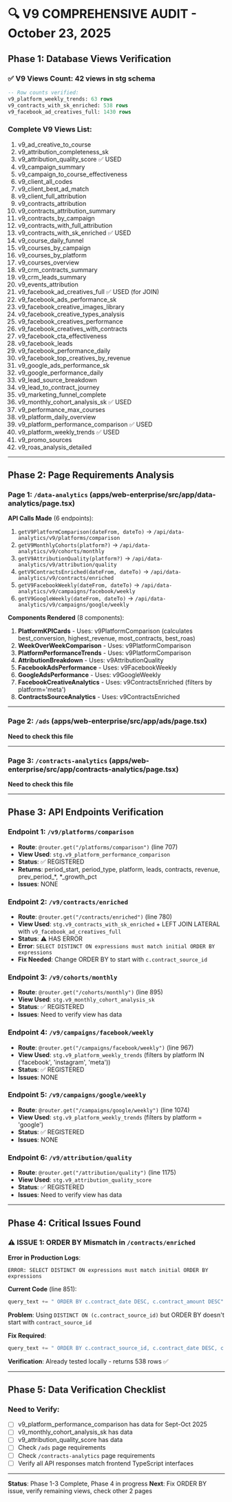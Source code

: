 # 🔍 V9 COMPREHENSIVE AUDIT - October 23, 2025

## Phase 1: Database Views Verification

### ✅ V9 Views Count: **42 views** in stg schema

```sql
-- Row counts verified:
v9_platform_weekly_trends: 63 rows
v9_contracts_with_sk_enriched: 538 rows
v9_facebook_ad_creatives_full: 1430 rows
```

### Complete V9 Views List:
1. v9_ad_creative_to_course
2. v9_attribution_completeness_sk
3. v9_attribution_quality_score ✅ USED
4. v9_campaign_summary
5. v9_campaign_to_course_effectiveness
6. v9_client_all_codes
7. v9_client_best_ad_match
8. v9_client_full_attribution
9. v9_contracts_attribution
10. v9_contracts_attribution_summary
11. v9_contracts_by_campaign
12. v9_contracts_with_full_attribution
13. v9_contracts_with_sk_enriched ✅ USED
14. v9_course_daily_funnel
15. v9_courses_by_campaign
16. v9_courses_by_platform
17. v9_courses_overview
18. v9_crm_contracts_summary
19. v9_crm_leads_summary
20. v9_events_attribution
21. v9_facebook_ad_creatives_full ✅ USED (for JOIN)
22. v9_facebook_ads_performance_sk
23. v9_facebook_creative_images_library
24. v9_facebook_creative_types_analysis
25. v9_facebook_creatives_performance
26. v9_facebook_creatives_with_contracts
27. v9_facebook_cta_effectiveness
28. v9_facebook_leads
29. v9_facebook_performance_daily
30. v9_facebook_top_creatives_by_revenue
31. v9_google_ads_performance_sk
32. v9_google_performance_daily
33. v9_lead_source_breakdown
34. v9_lead_to_contract_journey
35. v9_marketing_funnel_complete
36. v9_monthly_cohort_analysis_sk ✅ USED
37. v9_performance_max_courses
38. v9_platform_daily_overview
39. v9_platform_performance_comparison ✅ USED
40. v9_platform_weekly_trends ✅ USED
41. v9_promo_sources
42. v9_roas_analysis_detailed

---

## Phase 2: Page Requirements Analysis

### Page 1: `/data-analytics` (apps/web-enterprise/src/app/data-analytics/page.tsx)

**API Calls Made** (6 endpoints):
1. `getV9PlatformComparison(dateFrom, dateTo)` → `/api/data-analytics/v9/platforms/comparison`
2. `getV9MonthlyCohorts(platform?)` → `/api/data-analytics/v9/cohorts/monthly`
3. `getV9AttributionQuality(platform?)` → `/api/data-analytics/v9/attribution/quality`
4. `getV9ContractsEnriched(dateFrom, dateTo)` → `/api/data-analytics/v9/contracts/enriched`
5. `getV9FacebookWeekly(dateFrom, dateTo)` → `/api/data-analytics/v9/campaigns/facebook/weekly`
6. `getV9GoogleWeekly(dateFrom, dateTo)` → `/api/data-analytics/v9/campaigns/google/weekly`

**Components Rendered** (8 components):
1. **PlatformKPICards** - Uses: v9PlatformComparison (calculates best_conversion, highest_revenue, most_contracts, best_roas)
2. **WeekOverWeekComparison** - Uses: v9PlatformComparison
3. **PlatformPerformanceTrends** - Uses: v9PlatformComparison
4. **AttributionBreakdown** - Uses: v9AttributionQuality
5. **FacebookAdsPerformance** - Uses: v9FacebookWeekly
6. **GoogleAdsPerformance** - Uses: v9GoogleWeekly
7. **FacebookCreativeAnalytics** - Uses: v9ContractsEnriched (filters by platform='meta')
8. **ContractsSourceAnalytics** - Uses: v9ContractsEnriched

---

### Page 2: `/ads` (apps/web-enterprise/src/app/ads/page.tsx)

**Need to check this file**

---

### Page 3: `/contracts-analytics` (apps/web-enterprise/src/app/contracts-analytics/page.tsx)

**Need to check this file**

---

## Phase 3: API Endpoints Verification

### Endpoint 1: `/v9/platforms/comparison`
- **Route**: `@router.get("/platforms/comparison")` (line 707)
- **View Used**: `stg.v9_platform_performance_comparison`
- **Status**: ✅ REGISTERED
- **Returns**: period_start, period_type, platform, leads, contracts, revenue, prev_period_*, *_growth_pct
- **Issues**: NONE

### Endpoint 2: `/v9/contracts/enriched`
- **Route**: `@router.get("/contracts/enriched")` (line 780)
- **View Used**: `stg.v9_contracts_with_sk_enriched` + LEFT JOIN LATERAL with `v9_facebook_ad_creatives_full`
- **Status**: ⚠️ HAS ERROR
- **Error**: `SELECT DISTINCT ON expressions must match initial ORDER BY expressions`
- **Fix Needed**: Change ORDER BY to start with `c.contract_source_id`

### Endpoint 3: `/v9/cohorts/monthly`
- **Route**: `@router.get("/cohorts/monthly")` (line 895)
- **View Used**: `stg.v9_monthly_cohort_analysis_sk`
- **Status**: ✅ REGISTERED
- **Issues**: Need to verify view has data

### Endpoint 4: `/v9/campaigns/facebook/weekly`
- **Route**: `@router.get("/campaigns/facebook/weekly")` (line 967)
- **View Used**: `stg.v9_platform_weekly_trends` (filters by platform IN ('facebook', 'instagram', 'meta'))
- **Status**: ✅ REGISTERED
- **Issues**: NONE

### Endpoint 5: `/v9/campaigns/google/weekly`
- **Route**: `@router.get("/campaigns/google/weekly")` (line 1074)
- **View Used**: `stg.v9_platform_weekly_trends` (filters by platform = 'google')
- **Status**: ✅ REGISTERED
- **Issues**: NONE

### Endpoint 6: `/v9/attribution/quality`
- **Route**: `@router.get("/attribution/quality")` (line 1175)
- **View Used**: `stg.v9_attribution_quality_score`
- **Status**: ✅ REGISTERED
- **Issues**: Need to verify view has data

---

## Phase 4: Critical Issues Found

### ⚠️ ISSUE 1: ORDER BY Mismatch in `/contracts/enriched`

**Error in Production Logs**:
```
ERROR: SELECT DISTINCT ON expressions must match initial ORDER BY expressions
```

**Current Code** (line 851):
```python
query_text += " ORDER BY c.contract_date DESC, c.contract_amount DESC"
```

**Problem**: Using `DISTINCT ON (c.contract_source_id)` but ORDER BY doesn't start with `contract_source_id`

**Fix Required**:
```python
query_text += " ORDER BY c.contract_source_id, c.contract_date DESC, c.contract_amount DESC"
```

**Verification**: Already tested locally - returns 538 rows ✅

---

## Phase 5: Data Verification Checklist

### Need to Verify:

- [ ] v9_platform_performance_comparison has data for Sept-Oct 2025
- [ ] v9_monthly_cohort_analysis_sk has data
- [ ] v9_attribution_quality_score has data
- [ ] Check `/ads` page requirements
- [ ] Check `/contracts-analytics` page requirements
- [ ] Verify all API responses match frontend TypeScript interfaces

---

**Status**: Phase 1-3 Complete, Phase 4 in progress
**Next**: Fix ORDER BY issue, verify remaining views, check other 2 pages
